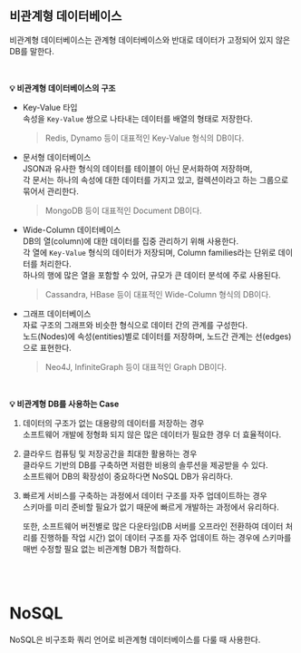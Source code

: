 ## 비관계형 데이터베이스

비관계형 데이터베이스는 관계형 데이터베이스와 반대로 데이터가 고정되어 있지 않은 DB를 말한다.

<br>

**💡 비관계형 데이터베이스의 구조**

- Key-Value 타입  
  속성을 ```Key-Value``` 쌍으로 나타내는 데이터를 배열의 형태로 저장한다.  
  > Redis, Dynamo 등이 대표적인 Key-Value 형식의 DB이다.

- 문서형 데이터베이스  
  JSON과 유사한 형식의 데이터를 테이블이 아닌 문서화하여 저장하며,  
  각 문서는 하나의 속성에 대한 데이터를 가지고 있고, 컬렉션이라고 하는 그룹으로 묶어서 관리한다.  
  > MongoDB 등이 대표적인 Document DB이다.

- Wide-Column 데이터베이스  
  DB의 열(column)에 대한 데이터를 집중 관리하기 위해 사용한다.  
  각 열에 ```Key-Value``` 형식의 데이터가 저장되며, Column families라는 단위로 데이터를 처리한다.  
  하나의 행에 많은 열을 포함할 수 있어, 규모가 큰 데이터 분석에 주로 사용된다.  
  > Cassandra, HBase 등이 대표적인 Wide-Column 형식의 DB이다.

- 그래프 데이터베이스  
  자료 구조의 그래프와 비슷한 형식으로 데이터 간의 관계를 구성한다.  
  노드(Nodes)에 속성(entities)별로 데이터를 저장하며, 노드간 관계는 선(edges)으로 표현한다.  
  > Neo4J, InfiniteGraph 등이 대표적인 Graph DB이다.

<br>

**💡 비관계형 DB를 사용하는 Case**

1. 데이터의 구조가 없는 대용량의 데이터를 저장하는 경우  
  소프트웨어 개발에 정형화 되지 않은 많은 데이터가 필요한 경우 더 효율적이다.

2. 클라우드 컴퓨팅 및 저장공간을 최대한 활용하는 경우  
  클라우드 기반의 DB를 구축하면 저렴한 비용의 솔루션을 제공받을 수 있다.  
  소프트웨어 DB의 확장성이 중요하다면 NoSQL DB가 유리하다.

3. 빠르게 서비스를 구축하는 과정에서 데이터 구조를 자주 업데이트하는 경우  
   스키마를 미리 준비할 필요가 없기 때문에 빠르게 개발하는 과정에서 유리하다.  
   
   또한, 소프트웨어 버전별로 많은 다운타임(DB 서버를 오프라인 전환하여 데이터 처리를 진행하틑 작업 시간) 없이  데이터 구조를 자주 업데이트 하는 경우에 스키마를 매번 수정할 필요 없는 비관계형 DB가 적합하다.

<br><br>

# NoSQL

NoSQL은 비구조화 쿼리 언어로 비관계형 데이터베이스를 다룰 때 사용한다.



